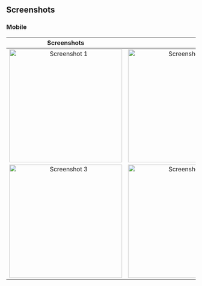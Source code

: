 <!--
TODO: Add screenshots to readme-assets/screenshots/mobile/ named 
screenshot-[number].png
-->
## Screenshots 

### Mobile 
|Screenshots                                                                                 |                                                                                                 |
|:-:                                                                                         |:-:                                                                                              |
|<img src="readme-assets/screenshots/mobile/screenshot-1.png" alt="Screenshot 1" width="300">|<img src="readme-assets/screenshots/mobile/screenshot-2.png" alt="Screenshot 2" width="300">|
|<img src="readme-assets/screenshots/mobile/screenshot-3.png" alt="Screenshot 3" width="300">|<img src="readme-assets/screenshots/mobile/screenshot-4.png" alt="Screenshot 4" width="300">|

